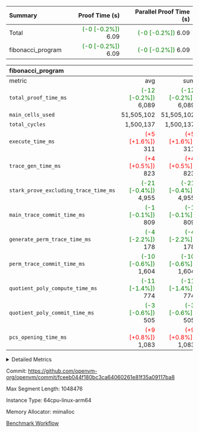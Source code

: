 | Summary | Proof Time (s) | Parallel Proof Time (s) |
|:---|---:|---:|
| Total | <span style='color: green'>(-0 [-0.2%])</span> 6.09 | <span style='color: green'>(-0 [-0.2%])</span> 6.09 |
| fibonacci_program | <span style='color: green'>(-0 [-0.2%])</span> 6.09 | <span style='color: green'>(-0 [-0.2%])</span> 6.09 |


| fibonacci_program |||||
|:---|---:|---:|---:|---:|
|metric|avg|sum|max|min|
| `total_proof_time_ms ` | <span style='color: green'>(-12 [-0.2%])</span> 6,089 | <span style='color: green'>(-12 [-0.2%])</span> 6,089 | <span style='color: green'>(-12 [-0.2%])</span> 6,089 | <span style='color: green'>(-12 [-0.2%])</span> 6,089 |
| `main_cells_used     ` |  51,505,102 |  51,505,102 |  51,505,102 |  51,505,102 |
| `total_cycles        ` |  1,500,137 |  1,500,137 |  1,500,137 |  1,500,137 |
| `execute_time_ms     ` | <span style='color: red'>(+5 [+1.6%])</span> 311 | <span style='color: red'>(+5 [+1.6%])</span> 311 | <span style='color: red'>(+5 [+1.6%])</span> 311 | <span style='color: red'>(+5 [+1.6%])</span> 311 |
| `trace_gen_time_ms   ` | <span style='color: red'>(+4 [+0.5%])</span> 823 | <span style='color: red'>(+4 [+0.5%])</span> 823 | <span style='color: red'>(+4 [+0.5%])</span> 823 | <span style='color: red'>(+4 [+0.5%])</span> 823 |
| `stark_prove_excluding_trace_time_ms` | <span style='color: green'>(-21 [-0.4%])</span> 4,955 | <span style='color: green'>(-21 [-0.4%])</span> 4,955 | <span style='color: green'>(-21 [-0.4%])</span> 4,955 | <span style='color: green'>(-21 [-0.4%])</span> 4,955 |
| `main_trace_commit_time_ms` | <span style='color: green'>(-1 [-0.1%])</span> 809 | <span style='color: green'>(-1 [-0.1%])</span> 809 | <span style='color: green'>(-1 [-0.1%])</span> 809 | <span style='color: green'>(-1 [-0.1%])</span> 809 |
| `generate_perm_trace_time_ms` | <span style='color: green'>(-4 [-2.2%])</span> 178 | <span style='color: green'>(-4 [-2.2%])</span> 178 | <span style='color: green'>(-4 [-2.2%])</span> 178 | <span style='color: green'>(-4 [-2.2%])</span> 178 |
| `perm_trace_commit_time_ms` | <span style='color: green'>(-10 [-0.6%])</span> 1,604 | <span style='color: green'>(-10 [-0.6%])</span> 1,604 | <span style='color: green'>(-10 [-0.6%])</span> 1,604 | <span style='color: green'>(-10 [-0.6%])</span> 1,604 |
| `quotient_poly_compute_time_ms` | <span style='color: green'>(-11 [-1.4%])</span> 774 | <span style='color: green'>(-11 [-1.4%])</span> 774 | <span style='color: green'>(-11 [-1.4%])</span> 774 | <span style='color: green'>(-11 [-1.4%])</span> 774 |
| `quotient_poly_commit_time_ms` | <span style='color: green'>(-3 [-0.6%])</span> 505 | <span style='color: green'>(-3 [-0.6%])</span> 505 | <span style='color: green'>(-3 [-0.6%])</span> 505 | <span style='color: green'>(-3 [-0.6%])</span> 505 |
| `pcs_opening_time_ms ` | <span style='color: red'>(+9 [+0.8%])</span> 1,083 | <span style='color: red'>(+9 [+0.8%])</span> 1,083 | <span style='color: red'>(+9 [+0.8%])</span> 1,083 | <span style='color: red'>(+9 [+0.8%])</span> 1,083 |



<details>
<summary>Detailed Metrics</summary>

| group | num_segments | keygen_time_ms | commit_exe_time_ms |
| --- | --- | --- | --- |
| fibonacci_program | 1 | 342 | 6 | 

| group | air_name | quotient_deg | interactions | constraints |
| --- | --- | --- | --- | --- |
| fibonacci_program | AccessAdapterAir<16> | 2 | 5 | 14 | 
| fibonacci_program | AccessAdapterAir<2> | 2 | 5 | 14 | 
| fibonacci_program | AccessAdapterAir<32> | 2 | 5 | 14 | 
| fibonacci_program | AccessAdapterAir<4> | 2 | 5 | 14 | 
| fibonacci_program | AccessAdapterAir<64> | 2 | 5 | 14 | 
| fibonacci_program | AccessAdapterAir<8> | 2 | 5 | 14 | 
| fibonacci_program | BitwiseOperationLookupAir<8> | 2 | 2 | 4 | 
| fibonacci_program | MemoryMerkleAir<8> | 2 | 4 | 40 | 
| fibonacci_program | PersistentBoundaryAir<8> | 2 | 3 | 6 | 
| fibonacci_program | PhantomAir | 2 | 3 | 5 | 
| fibonacci_program | Poseidon2PeripheryAir<BabyBearParameters>, 1> | 2 | 1 | 286 | 
| fibonacci_program | ProgramAir | 1 | 1 | 4 | 
| fibonacci_program | RangeTupleCheckerAir<2> | 1 | 1 | 4 | 
| fibonacci_program | VariableRangeCheckerAir | 1 | 1 | 4 | 
| fibonacci_program | VmAirWrapper<Rv32BaseAluAdapterAir, BaseAluCoreAir<4, 8> | 2 | 19 | 43 | 
| fibonacci_program | VmAirWrapper<Rv32BaseAluAdapterAir, LessThanCoreAir<4, 8> | 2 | 17 | 39 | 
| fibonacci_program | VmAirWrapper<Rv32BaseAluAdapterAir, ShiftCoreAir<4, 8> | 2 | 23 | 90 | 
| fibonacci_program | VmAirWrapper<Rv32BranchAdapterAir, BranchEqualCoreAir<4> | 2 | 11 | 25 | 
| fibonacci_program | VmAirWrapper<Rv32BranchAdapterAir, BranchLessThanCoreAir<4, 8> | 2 | 13 | 41 | 
| fibonacci_program | VmAirWrapper<Rv32CondRdWriteAdapterAir, Rv32JalLuiCoreAir> | 2 | 10 | 22 | 
| fibonacci_program | VmAirWrapper<Rv32HintStoreAdapterAir, Rv32HintStoreCoreAir> | 2 | 15 | 17 | 
| fibonacci_program | VmAirWrapper<Rv32JalrAdapterAir, Rv32JalrCoreAir> | 2 | 16 | 20 | 
| fibonacci_program | VmAirWrapper<Rv32LoadStoreAdapterAir, LoadSignExtendCoreAir<4, 8> | 2 | 18 | 33 | 
| fibonacci_program | VmAirWrapper<Rv32LoadStoreAdapterAir, LoadStoreCoreAir<4> | 2 | 17 | 38 | 
| fibonacci_program | VmAirWrapper<Rv32MultAdapterAir, DivRemCoreAir<4, 8> | 2 | 25 | 88 | 
| fibonacci_program | VmAirWrapper<Rv32MultAdapterAir, MulHCoreAir<4, 8> | 2 | 24 | 38 | 
| fibonacci_program | VmAirWrapper<Rv32MultAdapterAir, MultiplicationCoreAir<4, 8> | 2 | 19 | 26 | 
| fibonacci_program | VmAirWrapper<Rv32RdWriteAdapterAir, Rv32AuipcCoreAir> | 2 | 11 | 15 | 
| fibonacci_program | VmConnectorAir | 2 | 3 | 9 | 

| group | air_name | segment | rows | prep_cols | perm_cols | main_cols | cells |
| --- | --- | --- | --- | --- | --- | --- | --- |
| fibonacci_program | AccessAdapterAir<8> | 0 | 64 |  | 24 | 17 | 2,624 | 
| fibonacci_program | BitwiseOperationLookupAir<8> | 0 | 65,536 | 3 | 8 | 2 | 655,360 | 
| fibonacci_program | MemoryMerkleAir<8> | 0 | 512 |  | 20 | 32 | 26,624 | 
| fibonacci_program | PersistentBoundaryAir<8> | 0 | 64 |  | 12 | 20 | 2,048 | 
| fibonacci_program | PhantomAir | 0 | 2 |  | 12 | 6 | 36 | 
| fibonacci_program | Poseidon2PeripheryAir<BabyBearParameters>, 1> | 0 | 256 |  | 8 | 300 | 78,848 | 
| fibonacci_program | ProgramAir | 0 | 4,096 |  | 8 | 10 | 73,728 | 
| fibonacci_program | RangeTupleCheckerAir<2> | 0 | 524,288 | 2 | 8 | 1 | 4,718,592 | 
| fibonacci_program | VariableRangeCheckerAir | 0 | 262,144 | 2 | 8 | 1 | 2,359,296 | 
| fibonacci_program | VmAirWrapper<Rv32BaseAluAdapterAir, BaseAluCoreAir<4, 8> | 0 | 1,048,576 |  | 80 | 36 | 121,634,816 | 
| fibonacci_program | VmAirWrapper<Rv32BaseAluAdapterAir, LessThanCoreAir<4, 8> | 0 | 524,288 |  | 40 | 37 | 40,370,176 | 
| fibonacci_program | VmAirWrapper<Rv32BaseAluAdapterAir, ShiftCoreAir<4, 8> | 0 | 2 |  | 52 | 53 | 210 | 
| fibonacci_program | VmAirWrapper<Rv32BranchAdapterAir, BranchEqualCoreAir<4> | 0 | 262,144 |  | 48 | 26 | 19,398,656 | 
| fibonacci_program | VmAirWrapper<Rv32BranchAdapterAir, BranchLessThanCoreAir<4, 8> | 0 | 8 |  | 56 | 32 | 704 | 
| fibonacci_program | VmAirWrapper<Rv32CondRdWriteAdapterAir, Rv32JalLuiCoreAir> | 0 | 131,072 |  | 44 | 18 | 8,126,464 | 
| fibonacci_program | VmAirWrapper<Rv32HintStoreAdapterAir, Rv32HintStoreCoreAir> | 0 | 4 |  | 36 | 26 | 248 | 
| fibonacci_program | VmAirWrapper<Rv32JalrAdapterAir, Rv32JalrCoreAir> | 0 | 16 |  | 36 | 28 | 1,024 | 
| fibonacci_program | VmAirWrapper<Rv32LoadStoreAdapterAir, LoadStoreCoreAir<4> | 0 | 32 |  | 72 | 40 | 3,584 | 
| fibonacci_program | VmAirWrapper<Rv32RdWriteAdapterAir, Rv32AuipcCoreAir> | 0 | 16 |  | 28 | 21 | 784 | 
| fibonacci_program | VmConnectorAir | 0 | 2 | 1 | 12 | 4 | 32 | 

| group | segment | trace_gen_time_ms | total_proof_time_ms | total_cycles | total_cells | stark_prove_excluding_trace_time_ms | quotient_poly_compute_time_ms | quotient_poly_commit_time_ms | perm_trace_commit_time_ms | pcs_opening_time_ms | main_trace_commit_time_ms | main_cells_used | generate_perm_trace_time_ms | execute_time_ms |
| --- | --- | --- | --- | --- | --- | --- | --- | --- | --- | --- | --- | --- | --- | --- |
| fibonacci_program | 0 | 823 | 6,089 | 1,500,137 | 197,453,854 | 4,955 | 774 | 505 | 1,604 | 1,083 | 809 | 51,505,102 | 178 | 311 | 

</details>


Commit: https://github.com/openvm-org/openvm/commit/fceeb044f180bc3ca64060261e81f35a09117ba8

Max Segment Length: 1048476

Instance Type: 64cpu-linux-arm64

Memory Allocator: mimalloc

[Benchmark Workflow](https://github.com/openvm-org/openvm/actions/runs/12832848900)
